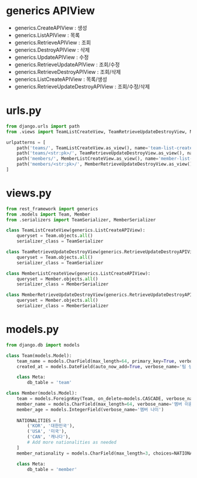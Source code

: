 # generics APIView
- generics.CreateAPIView : 생성
- generics.ListAPIView : 목록
- generics.RetrieveAPIView : 조회
- generics.DestroyAPIView : 삭제
- generics.UpdateAPIView : 수정
- generics.RetrieveUpdateAPIView : 조회/수정
- generics.RetrieveDestroyAPIView : 조회/삭제
- generics.ListCreateAPIView : 목록/생성
- generics.RetrieveUpdateDestroyAPIView : 조회/수정/삭제

# urls.py
```python
from django.urls import path
from .views import TeamListCreateView, TeamRetrieveUpdateDestroyView, MemberListCreateView, MemberRetrieveUpdateDestroyView

urlpatterns = [
    path('teams/', TeamListCreateView.as_view(), name='team-list-create'),
    path('teams/<str:pk>/', TeamRetrieveUpdateDestroyView.as_view(), name='team-retrieve-update-destroy'),
    path('members/', MemberListCreateView.as_view(), name='member-list-create'),
    path('members/<str:pk>/', MemberRetrieveUpdateDestroyView.as_view(), name='member-retrieve-update-destroy'),
]
```

# views.py
```python
from rest_framework import generics
from .models import Team, Member
from .serializers import TeamSerializer, MemberSerializer

class TeamListCreateView(generics.ListCreateAPIView):
    queryset = Team.objects.all()
    serializer_class = TeamSerializer

class TeamRetrieveUpdateDestroyView(generics.RetrieveUpdateDestroyAPIView):
    queryset = Team.objects.all()
    serializer_class = TeamSerializer

class MemberListCreateView(generics.ListCreateAPIView):
    queryset = Member.objects.all()
    serializer_class = MemberSerializer

class MemberRetrieveUpdateDestroyView(generics.RetrieveUpdateDestroyAPIView):
    queryset = Member.objects.all()
    serializer_class = MemberSerializer

```

# models.py
```python
from django.db import models

class Team(models.Model):
    team_name = models.CharField(max_length=64, primary_key=True, verbose_name='팀이름')
    created_at = models.DateField(auto_now_add=True, verbose_name='팀 생성일')

    class Meta:
        db_table = 'team'

class Member(models.Model):
    team = models.ForeignKey(Team, on_delete=models.CASCADE, verbose_name='소속팀')
    member_name = models.CharField(max_length=64, verbose_name='멤버 이름')
    member_age = models.IntegerField(verbose_name='멤버 나이')
    
    NATIONALITIES = [
        ('KOR', '대한민국'),
        ('USA', '미국'),
        ('CAN', '캐나다'),
        # Add more nationalities as needed
    ]
    member_nationality = models.CharField(max_length=3, choices=NATIONALITIES, verbose_name='멤버 국적')

    class Meta:
        db_table = 'member'
```
